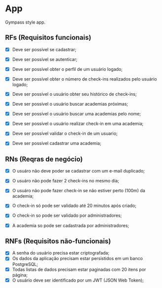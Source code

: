 # App

Gympass style app.

## RFs (Requisitos funcionais)

- [X] Deve ser possível se cadastrar;
- [X] Deve ser possível se autenticar;
- [X] Deve ser possível obter o perfil de um usuário logado;
- [X] Deve ser possível obter o número de check-ins realizados pelo usuário logado;
- [X] Deve ser possível o usuário obter seu histórico de check-ins;
- [X] Deve ser possível o usuário buscar academias próximas;
- [X] Deve ser possível o usuário buscar uma academias pelo nome;
- [X] Deve ser possível o usuário realizar check-in em uma academia;
- [X] Deve ser possível validar o check-in de um usuario;
- [X] Deve ser possível cadastrar uma academia;


## RNs (Reqras de negócio)

- [X] O usuáro não deve poder se cadastrar com um e-mail duplicado;
- [X] O usuáro não pode fazer 2 check-ins no mesmo dia;
- [X] O usuáro não pode fazer check-in se não estiver perto (100m) da academia;
- [X] O check-in só pode ser validado até 20 minutos após criado;
- [X] O check-in so pode ser validado por administradores;
- [X] A academia so pode ser cadastrada por administradores;


## RNFs (Requisitos não-funcionais)

- [X] A senha do usuário precisa estar criptografada;
- [X] Os dados da aplicação precisam estar persistidos em um banco PostgreSQL;
- [X] Todas listas de dados precisam estar paginadas com 20 itens por página;
- [X] O usuário deve ser identificado por um JWT (JSON Web Token);
